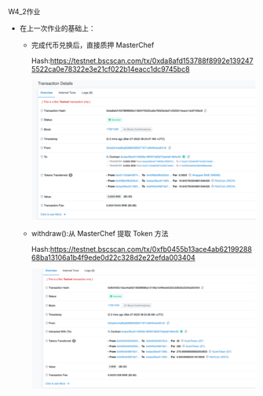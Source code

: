 W4_2作业
* 在上一次作业的基础上：
   
   
   
   * 完成代币兑换后，直接质押 MasterChef
   
     Hash:https://testnet.bscscan.com/tx/0xda8afd153788f8992e1392475522ca0e78322e3e21cf022b14eacc1dc9745bc8
   
     
   
     ![image-20220225201954272](https://github.com/HiT0on/learnblockchain/blob/main/img/4.2-1.png)
   
     
   
   * withdraw():从 MasterChef 提取 Token 方法
   
     Hash:https://testnet.bscscan.com/tx/0xfb0455b13ace4ab6219928868ba13106a1b4f9ede0d22c328d2e22efda003404
   
     ![image-20220225201954272](https://github.com/HiT0on/learnblockchain/blob/main/img/4.2-2.png)
